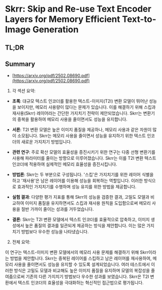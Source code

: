 # Skrr: Skip and Re-use Text Encoder Layers for Memory Efficient Text-to-Image Generation
## TL;DR
## Summary
- [https://arxiv.org/pdf/2502.08690.pdf](https://arxiv.org/pdf/2502.08690.pdf)

1. 각 섹션 요약:

- **초록**: 대규모 텍스트 인코더를 활용한 텍스트-이미지(T2I) 변환 모델이 뛰어난 성능을 보이지만, 메모리 사용량이 많다는 문제가 있습니다. 이를 해결하기 위해 스킵과 재사용(Skrr) 레이어라는 간단한 가지치기 전략이 제안되었습니다. Skrr는 변환기의 중복을 활용하여 메모리 사용을 줄이면서도 성능을 유지합니다.

- **서론**: T2I 변환 모델은 높은 이미지 품질을 제공하나, 메모리 사용과 같은 자원이 많이 소모됩니다. Skrr는 메모리 사용을 줄이면서 성능을 유지하기 위한 텍스트 인코더의 새로운 가지치기 방법입니다.

- **관련 연구**: 주로 확산 모델의 효율성을 증진시키기 위한 연구는 다중 선형 변환기를 사용해 파라미터를 줄이는 방향으로 이루어졌습니다. Skrr는 이를 T2I 변환 텍스트 인코더에 적용하여 실제적인 메모리 효율성을 증진시킵니다.

- **방법론**: Skrr는 두 부분으로 구성됩니다. '스킵'은 가지치기를 위한 레이어 식별을 하고 '재사용'은 남은 레이어를 이용해 성능을 회복하는 역할입니다. 이러한 방식으로 효과적인 가지치기를 수행하며 성능 유지를 위한 방법을 제공합니다.

- **실험 결과**: 다양한 평가 지표를 통해 Skrr의 성능을 검증한 결과, 고밀도 모델과 비교하여 이미지 품질을 유지하면서도 스킵과 재사용 원칙을 도입함으로써 메모리 사용을 절반 가까이 줄이는 성과를 거두었습니다.

- **결론**: Skrr는 T2I 변환 모델에서 텍스트 인코더를 효율적으로 압축하고, 이미지 생성에서 높은 품질의 결과를 일관되게 제공하는 방식을 제안합니다. 이는 많은 가지치기 방법보다 우수한 성능을 나타냈습니다.

2. 전체 요약:

이 연구는 텍스트-이미지 변환 모델에서의 메모리 사용 문제를 해결하기 위해 Skrr이라는 방법을 제안합니다. Skrr는 중복된 레이어를 스킵하고 남은 레이어를 재사용하여, 메모리 사용을 줄이면서도 성능을 유지할 수 있도록 설계되었습니다. 여러 테스트에서 이러한 방식은 고밀도 모델과 비교해도 높은 이미지 품질을 유지하며 모델의 복잡성을 줄여줌으로써 기존의 다른 가지치기 방법보다 우수한 성과를 보였습니다. Skrr은 T2I 변환에서 텍스트 인코더의 효율성을 극대화하는 혁신적인 접근법으로 평가됩니다.